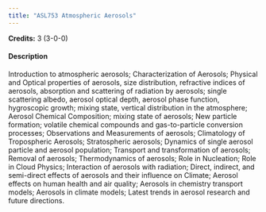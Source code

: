 ```yaml
---
title: "ASL753 Atmospheric Aerosols"
---
```

**Credits:** 3 (3-0-0)

#### Description
Introduction to atmospheric aerosols; Characterization of Aerosols; Physical and Optical properties of aerosols, size distribution, refractive indices of aerosols, absorption and scattering of radiation by aerosols; single scattering albedo, aerosol optical depth, aerosol phase function, hygroscopic growth; mixing state, vertical distribution in the atmosphere; Aerosol Chemical Composition; mixing state of aerosols; New particle formation; volatile chemical compounds and gas-to-particle conversion processes; Observations and Measurements of aerosols; Climatology of Tropospheric Aerosols; Stratospheric aerosols; Dynamics of single aerosol particle and aerosol population; Transport and transformation of aerosols; Removal of aerosols; Thermodynamics of aerosols; Role in Nucleation; Role in Cloud Physics; Interaction of aerosols with radiation; Direct, indirect, and semi-direct effects of aerosols and their influence on Climate; Aerosol effects on human health and air quality; Aerosols in chemistry transport models; Aerosols in climate models; Latest trends in aerosol research and future directions.